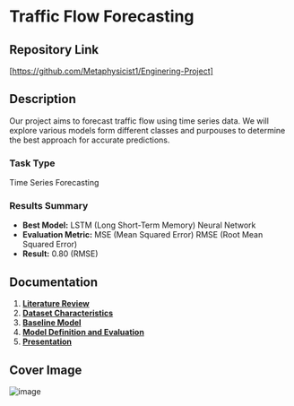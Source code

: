 # Traffic Flow Forecasting

## Repository Link

[https://github.com/Metaphysicist1/Enginering-Project]

## Description

Our project aims to forecast traffic flow using time series data. We will explore various models form different classes and purpouses to determine the best approach for accurate predictions.

### Task Type

Time Series Forecasting

### Results Summary

- **Best Model:** LSTM (Long Short-Term Memory) Neural Network
- **Evaluation Metric:** MSE (Mean Squared Error) RMSE (Root Mean Squared Error)
- **Result:** 0.80 (RMSE)

## Documentation

1. **[Literature Review](0_LiteratureReview/README.md)**
2. **[Dataset Characteristics](1_DatasetCharacteristics/exploratory_data_analysis.ipynb)**
3. **[Baseline Model](2_BaselineModel/baseline_model.ipynb)**
4. **[Model Definition and Evaluation](3_Model/model_definition_evaluation)**
5. **[Presentation](4_Presentation/README.md)**

## Cover Image

![image](https://github.com/user-attachments/assets/16cf2e08-6bfc-4b00-aa9c-89286a4dd661)

